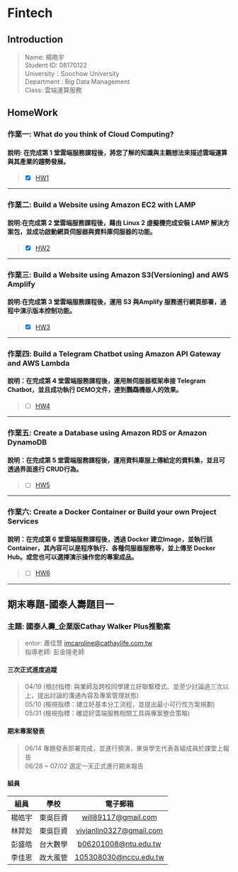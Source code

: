 # Fintech
## Introduction
> Name: 楊皓宇  
> Student ID: 08170122  
> University：Soochow University  
> Department : Big Data Management  
> Class: 雲端運算服務  
## HomeWork
### 作業一: What do you think of Cloud Computing?
#### 說明: 在完成第 1 堂雲端服務課程後，將您了解的知識與主觀想法來描述雲端運算與其產業的趨勢發展。
> + [X] [HW1](https://github.com/yan-hao-yu/Fintech/tree/main/HW1) 
----
### 作業二: Build a Website using Amazon EC2 with LAMP

#### 說明:在完成第 2 堂雲端服務課程後，藉由 Linux 2 虛擬機完成安裝 LAMP 解決方案包，並成功啟動網頁伺服器與資料庫伺服器的功能。

> + [X] [HW2](https://github.com/yan-hao-yu/Fintech/tree/main/HW2)
----
### 作業三: Build a Website using Amazon S3(Versioning) and AWS Amplify
#### 說明:在完成第 3 堂雲端服務課程後，運用 S3 與Amplify 服務進行網頁部署，過程中演示版本控制功能。
> + [X] [HW3](https://github.com/yan-hao-yu/Fintech/tree/main/HW3)
----
### 作業四: Build a Telegram Chatbot using Amazon API Gateway and AWS Lambda
#### 說明：在完成第 4 堂雲端服務課程後，運用無伺服器框架串接 Telegram Chatbot，並且成功執行 DEMO文件，達到鸚鵡機器人的效果。
> + [ ] [HW4](#)
----
### 作業五: Create a Database using Amazon RDS or Amazon DynamoDB
#### 說明：在完成第 5 堂雲端服務課程後，運用資料庫服上傳給定的資料集，並且可透過界面進行 CRUD行為。
> + [ ] [HW5](#)
----
### 作業六: Create a Docker Container or Build your own Project Services
#### 說明：在完成第 6 堂雲端服務課程後，透過 Docker 建立Image，並執行該 Container，其內容可以是程序執行、各種伺服器服務等，並上傳至 Docker Hub。或您也可以選擇演示操作您的專案成品。
> + [ ] [HW6](#)
----

## 期末專題-國泰人壽題目一
### 主題: 國泰人壽_企業版Cathay Walker Plus推動案
> entor: 蕭佳慧 imcaroline@cathaylife.com.tw  
> 指導老師: 彭金隆老師
#### 三次正式進度追蹤
> 04/19 (檢討指標: 與業師及跨校同學建立好聯繫模式、並至少討論過三次以上，提出討論的溝通內容及專案管理狀態)  
> 05/10 (檢視指標：建立好基本分工流程，並提出最小可行性方案規劃)  
> 05/31 (檢視指標：確認好雲端服務相關工具與專案整合策略)  
#### 期末專案發表
> 06/14 專題發表部署完成，並進行預演，東吳學生代表各組成員於課堂上報告  
> 06/28 ~ 07/02 選定一天正式進行期末報告  
#### 組員
| 組員 | 學校 | 電子郵箱 |
| :-----: | :----: | :----: |
| 楊皓宇 | 東吳巨資 | will89117@gmail.com |
| 林羿彣 | 東吳巨資 | vivianlin0327@gmail.com |
| 彭盛皓 | 台大數學 | b06201008@ntu.edu.tw |
| 李佳恩 | 政大風管 | 105308030@nccu.edu.tw |
